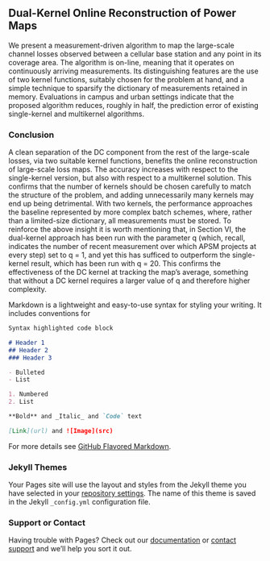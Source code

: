 ## Dual-Kernel Online Reconstruction of Power Maps
We present a measurement-driven algorithm to map
the large-scale channel losses observed between a cellular base
station and any point in its coverage area. The algorithm
is on-line, meaning that it operates on continuously arriving
measurements. Its distinguishing features are the use of two
kernel functions, suitably chosen for the problem at hand, and
a simple technique to sparsify the dictionary of measurements
retained in memory. Evaluations in campus and urban settings
indicate that the proposed algorithm reduces, roughly in half,
the prediction error of existing single-kernel and multikernel
algorithms.

### Conclusion
A clean separation of the DC component from the rest
of the large-scale losses, via two suitable kernel functions,
benefits the online reconstruction of large-scale loss maps. The
accuracy increases with respect to the single-kernel version,
but also with respect to a multikernel solution. This confirms
that the number of kernels should be chosen carefully to
match the structure of the problem, and adding unnecessarily
many kernels may end up being detrimental. With two kernels,
the performance approaches the baseline represented by more
complex batch schemes, where, rather than a limited-size
dictionary, all measurements must be stored.
To reinforce the above insight it is worth mentioning that,
in Section VI, the dual-kernel approach has been run with
the parameter q (which, recall, indicates the number of recent
measurement over which APSM projects at every step) set to
q = 1, and yet this has sufficed to outperform the single-kernel
result, which has been run with q = 20. This confirms the
effectiveness of the DC kernel at tracking the map’s average,
something that without a DC kernel requires a larger value of
q and therefore higher complexity.

Markdown is a lightweight and easy-to-use syntax for styling your writing. It includes conventions for

```markdown
Syntax highlighted code block

# Header 1
## Header 2
### Header 3

- Bulleted
- List

1. Numbered
2. List

**Bold** and _Italic_ and `Code` text

[Link](url) and ![Image](src)
```

For more details see [GitHub Flavored Markdown](https://guides.github.com/features/mastering-markdown/).

### Jekyll Themes

Your Pages site will use the layout and styles from the Jekyll theme you have selected in your [repository settings](https://github.com/RasoulNik/RasoulNik/settings). The name of this theme is saved in the Jekyll `_config.yml` configuration file.

### Support or Contact

Having trouble with Pages? Check out our [documentation](https://help.github.com/categories/github-pages-basics/) or [contact support](https://github.com/contact) and we’ll help you sort it out.
